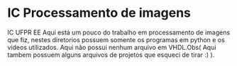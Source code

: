# IC Processamento de imagens
IC UFPR EE
Aqui está um pouco do trabalho em processamento de imagens que fiz, nestes diretorios possuem somente os programas em python
e os videos utilizados. Aqui não possui nenhum arquivo em VHDL.Obs( Aqui tambem possuem alguns arquivos de projetos que esqueci de tirar :) ).
